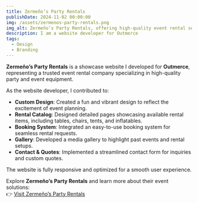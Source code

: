 ```yaml
---
title: Zermeño’s Party Rentals  
publishDate: 2024-11-02 00:00:00  
img: /assets/zermenos-party-rentals.png  
img_alt: Zermeño’s Party Rentals, offering high-quality event rental services.  
description: I am a website developer for Outmerce  
tags:  
  - Design  
  - Branding  
---
```


**Zermeño’s Party Rentals** is a showcase website I developed for **Outmerce**, representing a trusted event rental company specializing in high-quality party and event equipment.  

As the website developer, I contributed to:  
- **Custom Design**: Created a fun and vibrant design to reflect the excitement of event planning.  
- **Rental Catalog**: Designed detailed pages showcasing available rental items, including tables, chairs, tents, and inflatables.  
- **Booking System**: Integrated an easy-to-use booking system for seamless rental requests.  
- **Gallery**: Developed a media gallery to highlight past events and rental setups.  
- **Contact & Quotes**: Implemented a streamlined contact form for inquiries and custom quotes.  

The website is fully responsive and optimized for a smooth user experience.  

Explore **Zermeño’s Party Rentals** and learn more about their event solutions:  
👉 [Visit Zermeño’s Party Rentals](https://zermenospartyrentals.outmerce.com/)
